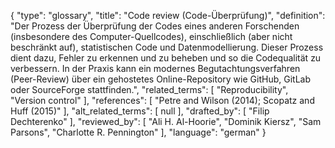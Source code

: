 {
    "type": "glossary",
    "title": "Code review (Code-Überprüfung)",
    "definition": "Der Prozess der Überprüfung der Codes eines anderen Forschenden (insbesondere des Computer-Quellcodes), einschließlich (aber nicht beschränkt auf), statistischen Code und Datenmodellierung. Dieser Prozess dient dazu, Fehler zu erkennen und zu beheben und so die Codequalität zu verbessern. In der Praxis kann ein modernes Begutachtungsverfahren (Peer-Review) über ein gehostetes Online-Repository wie GitHub, GitLab oder SourceForge stattfinden.",
    "related_terms": [
        "Reproducibility",
        "Version control"
    ],
    "references": [
        "Petre and Wilson (2014); Scopatz and Huff (2015)"
    ],
    "alt_related_terms": [
        null
    ],
    "drafted_by": [
        "Filip Dechterenko"
    ],
    "reviewed_by": [
        "Ali H. Al-Hoorie",
        "Dominik Kiersz",
        "Sam Parsons",
        "Charlotte R. Pennington"
    ],
    "language": "german"
}
